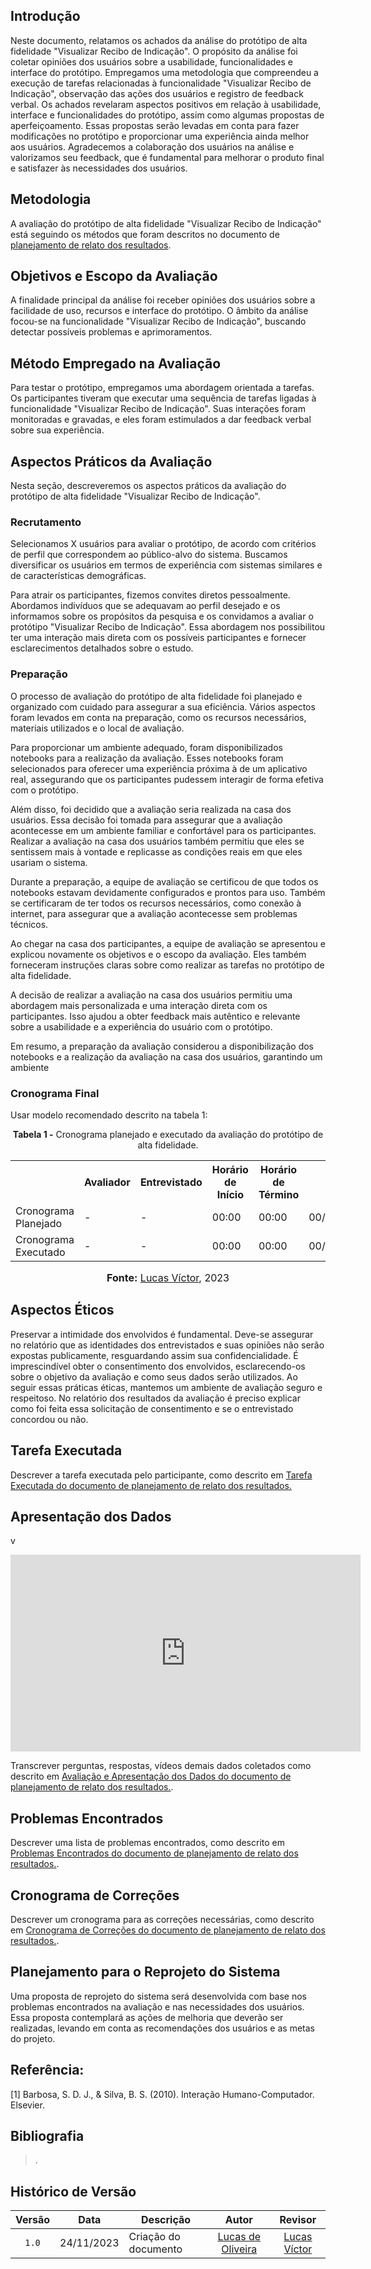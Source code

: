 

## Introdução
Neste documento, relatamos os achados da análise do protótipo de alta fidelidade "Visualizar Recibo de Indicação". 
O propósito da análise foi coletar opiniões dos usuários sobre a usabilidade, funcionalidades e interface do protótipo. 
Empregamos uma metodologia que compreendeu a execução de tarefas relacionadas à funcionalidade "Visualizar Recibo de Indicação", 
observação das ações dos usuários e registro de feedback verbal. 
Os achados revelaram aspectos positivos em relação à usabilidade, interface e funcionalidades do protótipo, 
assim como algumas propostas de aperfeiçoamento. 
Essas propostas serão levadas em conta para fazer modificações no protótipo e proporcionar uma experiência ainda melhor aos usuários. 
Agradecemos a colaboração dos usuários na análise e valorizamos seu feedback, que é fundamental para melhorar o produto final e 
satisfazer às necessidades dos usuários.

## Metodologia

A avaliação do protótipo de alta fidelidade "Visualizar Recibo de Indicação" está seguindo os métodos que foram descritos no documento de [planejamento de relato dos resultados](https://github.com/Interacao-Humano-Computador/2023.2-NotaLegal/blob/main/docs/design-avaliacao-desenvolvimento%20III/prototipo-alta-fidelidade/planejamento-relato-prototipo-alta-fidelidade.md#aspectos-pr%C3%A1ticos-da-avalia%C3%A7%C3%A3o).

## Objetivos e Escopo da Avaliação

A finalidade principal da análise foi receber opiniões dos usuários sobre a facilidade de uso, recursos e interface do protótipo. O âmbito da análise focou-se na funcionalidade "Visualizar Recibo de Indicação", buscando detectar possíveis problemas e aprimoramentos.
## Método Empregado na Avaliação

Para testar o protótipo, empregamos uma abordagem orientada a tarefas. Os participantes tiveram que executar uma sequência de tarefas ligadas à funcionalidade "Visualizar Recibo de Indicação". Suas interações foram monitoradas e gravadas, e eles foram estimulados a dar feedback verbal sobre sua experiência.



## Aspectos Práticos da Avaliação

Nesta seção, descreveremos os aspectos práticos da avaliação do protótipo de alta fidelidade "Visualizar Recibo de Indicação".

### Recrutamento
Selecionamos X usuários para avaliar o protótipo, de acordo com critérios de perfil que correspondem ao público-alvo do sistema. Buscamos diversificar os usuários em termos de experiência com sistemas similares e de características demográficas.

Para atrair os participantes, fizemos convites diretos pessoalmente. Abordamos indivíduos que se adequavam ao perfil desejado e os informamos sobre os propósitos da pesquisa e os convidamos a avaliar o protótipo "Visualizar Recibo de Indicação". Essa abordagem nos possibilitou ter uma interação mais direta com os possíveis participantes e fornecer esclarecimentos detalhados sobre o estudo.
### Preparação
O processo de avaliação do protótipo de alta fidelidade foi planejado e organizado com cuidado para assegurar a sua eficiência. Vários aspectos foram levados em conta na preparação, como os recursos necessários, materiais utilizados e o local de avaliação.

Para proporcionar um ambiente adequado, foram disponibilizados notebooks para a realização da avaliação. Esses notebooks foram selecionados para oferecer uma experiência próxima à de um aplicativo real, assegurando que os participantes pudessem interagir de forma efetiva com o protótipo.

Além disso, foi decidido que a avaliação seria realizada na casa dos usuários. Essa decisão foi tomada para assegurar que a avaliação acontecesse em um ambiente familiar e confortável para os participantes. Realizar a avaliação na casa dos usuários também permitiu que eles se sentissem mais à vontade e replicasse as condições reais em que eles usariam o sistema.

Durante a preparação, a equipe de avaliação se certificou de que todos os notebooks estavam devidamente configurados e prontos para uso. Também se certificaram de ter todos os recursos necessários, como conexão à internet, para assegurar que a avaliação acontecesse sem problemas técnicos.

Ao chegar na casa dos participantes, a equipe de avaliação se apresentou e explicou novamente os objetivos e o escopo da avaliação. Eles também forneceram instruções claras sobre como realizar as tarefas no protótipo de alta fidelidade.

A decisão de realizar a avaliação na casa dos usuários permitiu uma abordagem mais personalizada e uma interação direta com os participantes. Isso ajudou a obter feedback mais autêntico e relevante sobre a usabilidade e a experiência do usuário com o protótipo.

Em resumo, a preparação da avaliação considerou a disponibilização dos notebooks e a realização da avaliação na casa dos usuários, garantindo um ambiente

### Cronograma Final

Usar modelo recomendado descrito na tabela 1:

<div align="center">
<p><b>Tabela 1 -</b> Cronograma planejado e executado da avaliação do protótipo de alta fidelidade.</p>
  
  <table>
  <tr>
    <th></th>
    <th>Avaliador</th>
    <th>Entrevistado</th>
    <th>Horário de Início</th>
    <th>Horário de Término</th>
    <th>Data</th>
    <th>Local</th>
  </tr>
  <tr>
    <td>Cronograma Planejado</td>
    <td>-</td>
    <td>-</td>
    <td>00:00</td>
    <td>00:00</td>
    <td>00/00/2023</td>
    <td>Presencial</td>
  </tr>
  <tr>
    <td>Cronograma Executado</td>
    <td>-</td>
    <td>-</td>
    <td>00:00</td>
    <td>00:00</td>
    <td>00/00/2023</td>
    <td>Presencial</td>
  </tr>
</table>

<font size="3"><p style="text-align: center"><b>Fonte:</b> <a href="https://github.com/Lucas13032003">Lucas Víctor</a>, 2023</p></font>
</div>

## Aspectos Éticos

Preservar a intimidade dos envolvidos é fundamental. Deve-se assegurar no relatório que as identidades dos entrevistados e suas opiniões não serão expostas publicamente, resguardando assim sua confidencialidade. É imprescindível obter o consentimento dos envolvidos, esclarecendo-os sobre o objetivo da avaliação e como seus dados serão utilizados. Ao seguir essas práticas éticas, mantemos um ambiente de avaliação seguro e respeitoso. No relatório dos resultados da avaliação é preciso explicar como foi feita essa solicitação de consentimento e se o entrevistado concordou ou não.
## Tarefa Executada

Descrever a tarefa executada pelo participante, como descrito em [Tarefa Executada do documento de planejamento de relato dos resultados.](https://github.com/Interacao-Humano-Computador/2023.2-NotaLegal/blob/main/docs/design-avaliacao-desenvolvimento%20III/prototipo-alta-fidelidade/planejamento-relato-prototipo-alta-fidelidade.md#tarefa-executada-pelo-participante)

## Apresentação dos Dados

v

<iframe width="560" height="315" src="https://www.youtube.com/embed/HniMb38CUa4?si=_67iWMZ1F8NThans" title="YouTube video player" frameborder="0" allow="accelerometer; autoplay; clipboard-write; encrypted-media; gyroscope; picture-in-picture; web-share" allowfullscreen></iframe>

Transcrever perguntas, respostas, vídeos demais dados coletados como descrito em [Avaliação e Apresentação dos Dados do documento de planejamento de relato dos resultados.](https://github.com/Interacao-Humano-Computador/2023.2-NotaLegal/blob/main/docs/design-avaliacao-desenvolvimento%20III/prototipo-alta-fidelidade/planejamento-relato-prototipo-alta-fidelidade.md#apresenta%C3%A7%C3%A3o-dos-dados).

## Problemas Encontrados

Descrever uma lista de problemas encontrados, como descrito em [Problemas Encontrados do documento de planejamento de relato dos resultados.](https://github.com/Interacao-Humano-Computador/2023.2-NotaLegal/blob/main/docs/design-avaliacao-desenvolvimento%20III/prototipo-alta-fidelidade/planejamento-relato-prototipo-alta-fidelidade.md#problemas-encontrados).

## Cronograma de Correções

Descrever um cronograma para as correções necessárias, como descrito em [Cronograma de Correções do documento de planejamento de relato dos resultados.](https://github.com/Interacao-Humano-Computador/2023.2-NotaLegal/blob/main/docs/design-avaliacao-desenvolvimento%20III/prototipo-alta-fidelidade/planejamento-relato-prototipo-alta-fidelidade.md#cronograma-de-corre%C3%A7%C3%B5es).

## Planejamento para o Reprojeto do Sistema

Uma proposta de reprojeto do sistema será desenvolvida com base nos problemas encontrados na avaliação e nas necessidades dos usuários. Essa proposta contemplará as ações de melhoria que deverão ser realizadas, levando em conta as recomendações dos usuários e as metas do projeto.
## Referência:
[1] Barbosa, S. D. J., & Silva, B. S. (2010). Interação Humano-Computador. Elsevier.

## Bibliografia

> .
>

## Histórico de Versão

| Versão | Data       | Descrição            |                       Autor                        |                     Revisor                      |
| :----: | ---------- | -------------------- | :------------------------------------------------: | :----------------------------------------------: |
| `1.0`  | 24/11/2023 | Criação do documento  |   <a href="https://github.com/LucasOliveiraDiasMarquesFerreira">Lucas de Oliveira</a>   | <a href="https://github.com/Lucas13032003">Lucas Víctor</a> |

